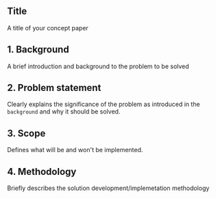 ## Title

A title of your concept paper

## 1. Background

A brief introduction and background to the problem to be solved

## 2. Problem statement

Clearly explains the significance of the problem as introduced in the `background` and why it should be solved.

## 3. Scope

Defines what will be and won't be implemented.

## 4. Methodology

Briefly describes the solution development/implemetation methodology
